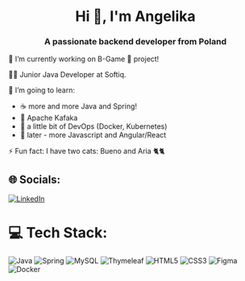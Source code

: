 <h1 align="center">Hi 👋, I'm Angelika</h1>
<h3 align="center">A passionate backend developer from Poland</h3>

🔭 I’m currently working on B-Game 🎲 project!

👩‍💻 Junior Java Developer at Softiq.<br>

🌱 I’m going to learn:           
* ☕️ more and more Java and Spring!<br>            
* 💪 Apache Kafaka<br>            
* 💪 a little bit of DevOps (Docker, Kubernetes)<br>            
* 💪 later - more Javascript and Angular/React<br>

⚡ Fun fact: I have two cats: Bueno and Aria 🐈🐈


## 🌐 Socials:
[![LinkedIn](https://img.shields.io/badge/LinkedIn-%230077B5.svg?logo=linkedin&logoColor=white)](https://linkedin.com/in/linkedin.com/in/angelika-swiacka/) 

# 💻 Tech Stack:
![Java](https://img.shields.io/badge/java-%23ED8B00.svg?style=for-the-badge&logo=java&logoColor=white) ![Spring](https://img.shields.io/badge/spring-%236DB33F.svg?style=for-the-badge&logo=spring&logoColor=white)  ![MySQL](https://img.shields.io/badge/mysql-%2300f.svg?style=for-the-badge&logo=mysql&logoColor=white)  ![Thymeleaf](https://img.shields.io/badge/Thymeleaf-%23005C0F.svg?style=for-the-badge&logo=Thymeleaf&logoColor=white)  ![HTML5](https://img.shields.io/badge/html5-%23E34F26.svg?style=for-the-badge&logo=html5&logoColor=white) ![CSS3](https://img.shields.io/badge/css3-%231572B6.svg?style=for-the-badge&logo=css3&logoColor=white) 	![Figma](https://img.shields.io/badge/figma-%23F24E1E.svg?style=for-the-badge&logo=figma&logoColor=white) ![Docker](https://img.shields.io/badge/docker-%230db7ed.svg?style=for-the-badge&logo=docker&logoColor=white)
